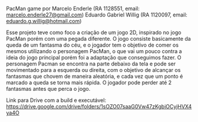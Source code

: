 PacMan game por 
Marcelo Enderle (RA 1128551, email: marcelo.enderle27@gmail.com)
Eduardo Gabriel Willig (RA 1120097, email: eduardo.g.willig@hotmail.com)

Esse projeto teve como foco a criação de um jogo 2D, inspirado no jogo PacMan porém com uma pegada diferente. 
O jogo consiste basicamente da queda de um fantasma do céu, e o jogador tem o objetivo de comer os mesmos utilizando o personagem PacMan,
o que vai um pouco contra a ideia do jogo principal porém foi a adaptação que conseguimos fazer. O personagem Pacman se encontra na parte debaixo da tela e pode ser movimentado para a esquerda ou direita, com o objetivo de alcançar os fantasmas que chovem de maneira aleatória, e cada vez que um ponto é marcado a queda se torna mais rápida. O jogador pode perder até 2 fantasmas antes que perca o jogo.

Link para Drive com a build e executável: https://drive.google.com/drive/folders/1sOZO07saaG0Vw47zKgbiOCyjHVX4ya4O
